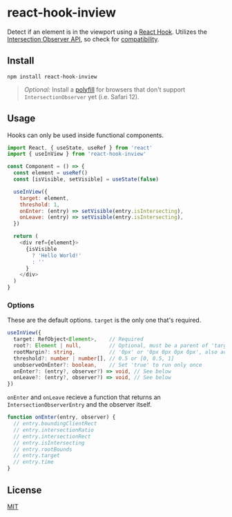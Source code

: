 # react-hook-inview

Detect if an element is in the viewport using a [React Hook](https://reactjs.org/docs/hooks-intro.html). Utilizes the [Intersection Observer API](https://developer.mozilla.org/en-US/docs/Web/API/Intersection_Observer_API), so check for [compatibility](https://caniuse.com/#feat=intersectionobserver).

## Install

```
npm install react-hook-inview
```

> *Optional:* Install a [polyfill](https://www.npmjs.com/package/intersection-observer) for browsers that don't support `IntersectionObserver` yet (i.e. Safari 12).

## Usage

Hooks can only be used inside functional components.

```js
import React, { useState, useRef } from 'react'
import { useInView } from 'react-hook-inview'

const Component = () => {
  const element = useRef()
  const [isVisible, setVisible] = useState(false)

  useInView({
    target: element,
    threshold: 1,
    onEnter: (entry) => setVisible(entry.isIntersecting),
    onLeave: (entry) => setVisible(entry.isIntersecting),
  })

  return (
    <div ref={element}>
      {isVisible
        ? 'Hello World!'
        : ''
      }
    </div>
  )
}
```

### Options
These are the default options. `target` is the only one that's required.
```ts
useInView({
  target: RefObject<Element>,    // Required
  root?: Element | null,         // Optional, must be a parent of 'target' ref
  rootMargin?: string,           // '0px' or '0px 0px 0px 0px', also accepts '%' unit
  threshold?: number | number[], // 0.5 or [0, 0.5, 1]
  unobserveOnEnter?: boolean,    // Set 'true' to run only once
  onEnter?: (entry?, observer?) => void, // See below
  onLeave?: (entry?, observer?) => void, // See below
})
```

`onEnter` and `onLeave` recieve a function that returns an `IntersectionObserverEntry` and the observer itself.

```js
function onEnter(entry, observer) {
  // entry.boundingClientRect
  // entry.intersectionRatio
  // entry.intersectionRect
  // entry.isIntersecting
  // entry.rootBounds
  // entry.target
  // entry.time
}
```

## License
[MIT](https://github.com/bitmap/react-hook-inview/blob/master/LICENSE)
